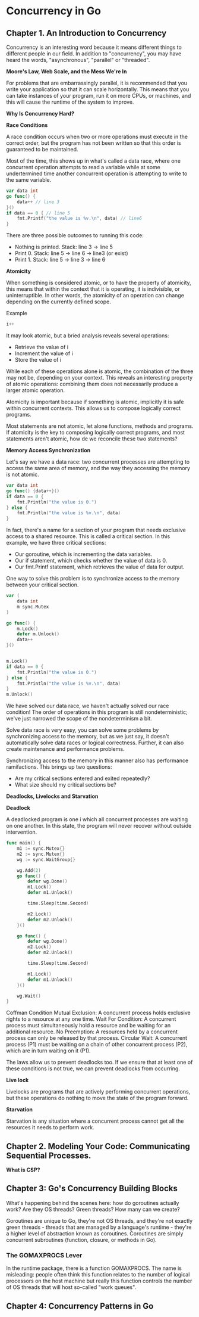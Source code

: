 # Concurrency in Go

## Chapter 1. An Introduction to Concurrency

Concurrency is an interesting word because it means different things to different people in our field. In addition to "concurrency", you may have heard the words, "asynchronous", "parallel" or "threaded".

**Moore's Law, Web Scale, and the Mess We're In**

For problems that are embarrassingly parallel, it is recommended that you write your application so that it can scale horizontally. This means that you can take instances of  your program, run it on more CPUs, or machines, and this will cause the runtime of the system to improve.

**Why Is Concurrency Hard?**

**Race Conditions**

A race condition occurs when two or more operations must execute in the correct order, but the program has not been written so that this order is guaranteed to be maintained.

Most of the time, this shows up in what's called a data race, where one concurrent operation attempts to read a variable while at some undertermined time another concurrent operation is attempting to write to the same variable.

```go
var data int
go func() {
    data++ // line 3
}()
if data == 0 { // line 5
    fmt.Printf("the value is %v.\n", data) // line6
}
```

There are three possible outcomes to running this code:
- Nothing is printed. Stack:  line 3 -> line 5
- Print 0. Stack: line 5 -> line 6 -> line3 (or exist)
- Print 1. Stack: line 5 -> line 3 -> line 6

**Atomicity**

When something is considered atomic, or to have the property of atomicity, this means that within the context that it is operating, it is indivisible, or uninterruptible. In other words, the atomicity of an operation can change depending on the currently defined scope.

Example
```go
i++
```

It may look atomic, but a bried analysis reveals several operations:
- Retrieve the value of i
- Increment the value of i
- Store the value of i

While each of these operations alone is atomic, the combination of the three may not be, depending on your context. This reveals an interesting property of atomic operations: combining them does not necessarily produce a larger atomic operation.

Atomicity is important because if something is atomic, implicitly it is safe within concurrent contexts. This allows us to compose logically correct programs.

Most statements are not atomic, let alone functions, methods and programs. If atomicity is the key to composing logically correct programs, and most statements aren't atomic, how de we reconcile these two statements?

**Memory Access Synchronization**

Let's say we have a data race: two concurrent processes are attempting to access the same area of memory, and the way they accessing the memory is not atomic.

```go
var data int
go func() {data++}()
if data == 0 {
    fmt.Println("the value is 0.")
} else {
    fmt.Println("the value is %v.\n", data)
}
```
In fact, there's a name for a section of your program that needs exclusive access to a shared resource. This is called a critical section. In this example, we have three critical sections:

- Our goroutine, which is incrementing the data variables.
- Our if statement, which checks whether the value of data is 0.
- Our fmt.Printf statement, which retrieves the value of data for output.

One way to solve this problem is to synchronize access to the memory between your critical section.

```go
var (
    data int
    m sync.Mutex
)

go func() {
    m.Lock()
    defer m.Unlock()
    data++
}()


m.Lock()
if data == 0 {
    fmt.Println("the value is 0.")
} else {
    fmt.Println("the value is %v.\n", data)
}
m.Unlock()

```

We have solved our data race, we haven't actually solved our race condition! The order of operations in this program is still nondeterministic; we've just narrowed the scope of the nondeterminism a bit.

Solve data race is very easy, you can solve some problems by synchronizing access to the memory, but as we just say, it doesn't automatically solve data races or logical correctness. Further, it can also create maintenance and performance problems.

Synchronizing access to the memory in this manner also has performance ramifactions. This brings up two questions:
- Are my critical sections entered and exited repeatedly?
- What size should my critical sections be?

**Deadlocks, Livelocks and Starvation**

**Deadlock**

A deadlocked program is one i which all concurrent processes are waiting on one another. In this state, the program will never recover without outside intervention.

```go
func main() {
	m1 := sync.Mutex{}
	m2 := sync.Mutex{}
	wg := sync.WaitGroup{}

	wg.Add(2)
	go func() {
		defer wg.Done()
		m1.Lock()
		defer m1.Unlock()

		time.Sleep(time.Second)

		m2.Lock()
		defer m2.Unlock()
	}()

	go func() {
		defer wg.Done()
		m2.Lock()
		defer m2.Unlock()

		time.Sleep(time.Second)

		m1.Lock()
		defer m1.Unlock()
	}()

	wg.Wait()
}
```

Coffman Condition
Mutual Exclusion: A concurrent process holds exclusive rights to a resource at any one time.
Wait For Condition: A concurrent process must simultaneously hold a resource and be waiting for an additional resource.
No Preemption: A resources held by a concurrent process can only be released by that process.
Circular Wait: A concurrent process (P1) must be waiting on a chain of other concurrent process (P2), which are in turn waiting on it (P1).

The laws allow us to prevent deadlocks too. If we ensure that at least one of these conditions is not true, we can prevent deadlocks from occurring.

**Live lock**

Livelocks are programs that are actively performing concurrent operations, but these operations do nothing to move the state of the program forward.

**Starvation**

Starvation is any situation where a concurrent process cannot get all the resources it needs to perform work.

## Chapter 2. Modeling Your Code: Communicating Sequential Processes.

**What is CSP?**

## Chapter 3: Go's Concurrency Building Blocks

What's happening behind the scenes here: how do goroutines actually work? Are they OS threads? Green threads? How many can we create?

Goroutines are unique to Go, they're not OS threads, and they're not exactly green threads - threads that are managed by a language's runtime - they're a higher level of abstraction known as coroutines. Coroutines are simply concurrent subroutines (function, closure, or methods in Go).

### The GOMAXPROCS Lever

In the runtime package, there is a function GOMAXPROCS. The name is misleading: people often think this function relates to the number of logical processors on the host machine but really this function controls the number of OS threads that will host so-called "work queues".


## Chapter 4: Concurrency Patterns in Go

